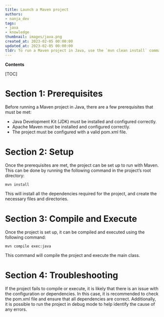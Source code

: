 ```yaml
---
title: Launch a Maven project
authors:
- nanja_dev
tags:
- java
- knowledge
thumbnail: images/java.png
created_at: 2023-02-05 00:00:00
updated_at: 2023-02-05 00:00:00
tldr: To run a Maven project in Java, use the `mvn clean install` command.
---
```


**Contents**

[TOC]

# Section 1: Prerequisites

Before running a Maven project in Java, there are a few prerequisites that must be met: 

- Java Development Kit (JDK) must be installed and configured correctly. 
- Apache Maven must be installed and configured correctly.
- The project must be configured with a valid pom.xml file.

# Section 2: Setup

Once the prerequisites are met, the project can be set up to run with Maven. This can be done by running the following command in the project’s root directory: 

`mvn install`

This will install all the dependencies required for the project, and create the necessary files and directories. 

# Section 3: Compile and Execute

Once the project is set up, it can be compiled and executed using the following command:

`mvn compile exec:java`

This command will compile the project and execute the main class.

# Section 4: Troubleshooting

If the project fails to compile or execute, it is likely that there is an issue with the configuration or dependencies. In this case, it is recommended to check the pom.xml file and ensure that all dependencies are correct. Additionally, it is possible to run the project in debug mode to help identify the cause of any errors.
